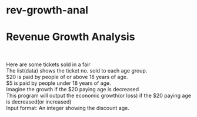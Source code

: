 # rev-growth-anal
<h1> Revenue Growth Analysis </h1>

<br>

<p> 

Here are some tickets sold in a fair
<br>
The list(data) shows the ticket no. sold to each age group.
<br>
$20 is paid by people of or above 18 years of age.
<br>
$5 is paid by people under 18 years of age.
<br>
Imagine the growth if the $20 paying age is decreased
<br>
This program will output the economic growth(or loss) if the $20 paying age is decreased(or increased)
<br>
Input format: An integer showing the discount age.

</p>